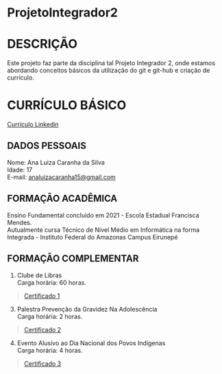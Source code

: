 # ProjetoIntegrador2

# DESCRIÇÃO
Este projeto faz parte da disciplina tal Projeto Integrador 2, onde estamos abordando conceitos básicos da utilização do git e git-hub e criação de currículo.
# CURRÍCULO BÁSICO
[Currículo Linkedin](https://www.linkedin.com/in/ana-luiza-caranha-da-silva-92384b301?utm_source=share&utm_campaign=share_via&utm_content=profile&utm_medium=ios_app)

## DADOS PESSOAIS
Nome: Ana Luiza Caranha da Silva\
Idade: 17\
E-mail: analuizacaranha15@gmail.com
## FORMAÇÃO ACADÊMICA
Ensino Fundamental concluido em 2021 - Escola Estadual Francisca Mendes.\
Autualmente cursa Técnico de Nível Médio em Informática na forma Integrada - Instituto Federal do Amazonas Campus Eirunepé
## FORMAÇÃO COMPLEMENTAR
1. Clube de Libras\
Carga horária: 60 horas.
> [Certificado 1](ANA/LUIZA.pdf)
3. Palestra Prevenção da Gravidez Na Adolescência\
Carga horária: 2 horas.
> [Certificado 2](ANA/LUIZA(1).pdf)
4. Evento Alusivo ao Dia Nacional dos Povos Indígenas\
Carga horária: 4 horas.
> [Certificado 3](ANA\LUIZA\CARANHA\DA\SILVA.pdf)
